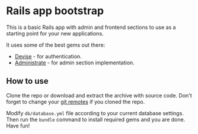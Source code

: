 # Rails app bootstrap

This is a basic Rails app with admin and frontend sections to use as a starting point for your new applications.

It uses some of the best gems out there:

* [Devise](https://github.com/plataformatec/devise) - for authentication.
* [Administrate](https://github.com/thoughtbot/administrate) - for admin section implementation.

## How to use

Clone the repo or download and extract the archive with source code. Don't forget to change your [git remotes](https://help.github.com/articles/changing-a-remote-s-url/) if you cloned the repo. 

Modify `db/database.yml` file according to your current database settings. Then run the `bundle` command to install required gems and you are done. Have fun!
